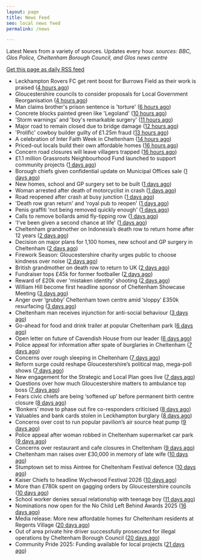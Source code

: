```yaml
---
layout: page
title: News Feed
seo: local news feed
permalink: /news

---
```


Latest News from a variety of sources. Updates every hour.
_sources: BBC, Glos Police, Cheltenham Borough Council, and Glos news centre_

[Get this page as daily RSS feed](/daily.rss)

<!-- news_marker starts -->
- Leckhampton Rovers FC get rent boost for Burrows Field as their work is praised ([4 hours ago](https://gloucesternewscentre.co.uk/leckhampton-rovers-fc-get-rent-boost-for-burrows-field-as-their-work-is-praised/))
- Gloucestershire councils to consider proposals for Local Government Reorganisation ([4 hours ago](https://gloucesternewscentre.co.uk/gloucestershire-councils-to-consider-proposals-for-local-government-reorganisation/))
- Man claims brother's prison sentence is 'torture' ([6 hours ago](https://www.bbc.com/news/articles/cgmx892dmmvo?at_medium=RSS&at_campaign=rss))
- Concrete blocks painted green like 'Legoland' ([10 hours ago](https://www.bbc.com/news/articles/c620z6deqq1o?at_medium=RSS&at_campaign=rss))
- 'Storm warnings' and 'boy's remarkable surgery' ([11 hours ago](https://www.bbc.com/news/articles/c14pxn8e1x0o?at_medium=RSS&at_campaign=rss))
- Major road to remain closed due to bridge damage ([12 hours ago](https://www.bbc.com/news/articles/c0rp5n5zgywo?at_medium=RSS&at_campaign=rss))
- 'Prolific' cowboy builder guilty of £1.25m fraud ([13 hours ago](https://www.bbc.com/news/articles/cgln8pppyeeo?at_medium=RSS&at_campaign=rss))
- A celebration of Inter Faith Week in Cheltenham ([14 hours ago](https://www.cheltenham.gov.uk/news/article/3061/a_celebration_of_inter_faith_week_in_cheltenham))
- Priced-out locals build their own affordable homes ([16 hours ago](https://www.bbc.com/news/articles/c1j8g8pyx4wo?at_medium=RSS&at_campaign=rss))
- Concern road closures will leave villagers trapped ([16 hours ago](https://www.bbc.com/news/articles/c9d6e2jgq2lo?at_medium=RSS&at_campaign=rss))
- £1.1 million Grassroots Neighbourhood Fund launched to support community projects ([1 days ago](https://gloucesternewscentre.co.uk/1-1-million-grassroots-neighbourhood-fund-launched-to-support-community-projects/))
- Borough chiefs given confidential update on Municipal Offices sale ([1 days ago](https://gloucesternewscentre.co.uk/borough-chiefs-given-confidential-update-on-municipal-offices-sale/))
- New homes, school and GP surgery set to be built ([1 days ago](https://www.bbc.com/news/articles/c620kdwn7gko?at_medium=RSS&at_campaign=rss))
- Woman arrested after death of motorcyclist in crash ([1 days ago](https://www.bbc.com/news/articles/c201435kw29o?at_medium=RSS&at_campaign=rss))
- Road reopened after crash at busy junction ([1 days ago](https://www.bbc.com/news/articles/cz0x3gen3dzo?at_medium=RSS&at_campaign=rss))
- 'Death row gran return' and 'royal pub to reopen' ([1 days ago](https://www.bbc.com/news/articles/clykz910pn0o?at_medium=RSS&at_campaign=rss))
- Penis graffiti 'not being removed quickly enough' ([1 days ago](https://www.bbc.com/news/articles/cd9k28xe89yo?at_medium=RSS&at_campaign=rss))
- Calls to remove bollards amid fly-tipping row ([1 days ago](https://www.bbc.com/news/articles/ce9d8zgn71jo?at_medium=RSS&at_campaign=rss))
- 'I've been given a second chance at life' ([1 days ago](https://www.bbc.com/news/articles/ckgkxzn0g22o?at_medium=RSS&at_campaign=rss))
- Cheltenham grandmother on Indonesia’s death row to return home after 12 years ([2 days ago](https://gloucesternewscentre.co.uk/cheltenham-grandmother-on-indonesias-death-row-to-return-home-after-12-years/))
- Decision on major plans for 1,100 homes, new school and GP surgery in Cheltenham ([2 days ago](https://gloucesternewscentre.co.uk/decision-on-major-plans-for-1100-homes-new-school-and-gp-surgery-in-cheltenham/))
- Firework Season: Gloucestershire charity urges public to choose kindness over noise ([2 days ago](https://gloucesternewscentre.co.uk/firework-season-gloucestershire-charity-urges-public-to-choose-kindness-over-noise/))
- British grandmother on death row to return to UK ([2 days ago](https://www.bbc.com/news/articles/cly9jln834wo?at_medium=RSS&at_campaign=rss))
- Fundraiser tops £45k for former footballer ([2 days ago](https://www.bbc.com/news/articles/cly9rn95r20o?at_medium=RSS&at_campaign=rss))
- Reward of £20k over 'mistaken identity' shooting ([2 days ago](https://www.bbc.com/news/articles/cly4e7yr25qo?at_medium=RSS&at_campaign=rss))
- William Hill become first headline sponsor of Cheltenham Showcase Meeting ([3 days ago](https://gloucesternewscentre.co.uk/william-hill-become-first-headline-sponsor-of-cheltenham-showcase-meeting/))
- Anger over ‘grubby’ Cheltenham town centre amid ‘sloppy’ £350k resurfacing ([3 days ago](https://gloucesternewscentre.co.uk/anger-over-grubby-cheltenham-town-centre-amid-sloppy-350k-resurfacing/))
- Cheltenham man receives injunction for anti-social behaviour ([3 days ago](https://www.cheltenham.gov.uk/news/article/3060/cheltenham_man_receives_injunction_for_anti-social_behaviour))
- Go-ahead for food and drink trailer at popular Cheltenham park ([6 days ago](https://gloucesternewscentre.co.uk/go-ahead-for-food-and-drink-trailer-at-popular-cheltenham-park/))
- Open letter on future of Cavendish House from our leader ([6 days ago](https://www.cheltenham.gov.uk/news/article/3058/open_letter_on_future_of_cavendish_house_from_our_leader))
- Police appeal for information after spate of burglaries in Cheltenham ([7 days ago](https://gloucesternewscentre.co.uk/police-appeal-for-information-after-spate-of-burglaries-in-cheltenham-2/))
- Concerns over rough sleeping in Cheltenham ([7 days ago](https://gloucesternewscentre.co.uk/concerns-over-rough-sleeping-in-cheltenham/))
- Reform surge could reshape Gloucestershire’s political map, mega-poll shows ([7 days ago](https://gloucesternewscentre.co.uk/reform-surge-could-reshape-gloucestershires-political-map-mega-poll-shows/))
- New engagement for the Strategic and Local Plan goes live ([7 days ago](https://www.cheltenham.gov.uk/news/article/3059/new_engagement_for_the_strategic_and_local_plan_goes_live))
- Questions over how much Gloucestershire matters to ambulance top boss ([7 days ago](https://gloucesternewscentre.co.uk/questions-over-how-much-gloucestershire-matters-to-ambulance-top-boss/))
- Fears civic chiefs are being ‘softened up’ before permanent birth centre closure ([8 days ago](https://gloucesternewscentre.co.uk/fears-civic-chiefs-are-being-softened-up-before-permanent-birth-centre-closure/))
- ‘Bonkers’ move to phase out fire co-responders criticised ([8 days ago](https://gloucesternewscentre.co.uk/bonkers-move-to-phase-out-fire-co-responders-criticised/))
- Valuables and bank cards stolen in Leckhampton burglary ([8 days ago](https://gloucesternewscentre.co.uk/valuables-and-bank-cards-stolen-in-leckhampton-burglary/))
- Concerns over cost to run popular pavilion’s air source heat pump ([9 days ago](https://gloucesternewscentre.co.uk/concerns-over-cost-to-run-popular-pavilions-air-source-heat-pump/))
- Police appeal after woman robbed in Cheltenham supermarket car park ([9 days ago](https://gloucesternewscentre.co.uk/police-appeal-after-woman-robbed-in-cheltenham-supermarket-car-park/))
- Concerns over restaurant and cafe closures in Cheltenham ([9 days ago](https://gloucesternewscentre.co.uk/concerns-over-restaurant-and-cafe-closures-in-cheltenham/))
- Cheltenham man raises over £30,000 in memory of late wife ([10 days ago](https://gloucesternewscentre.co.uk/cheltenham-man-raises-over-30000-in-memory-of-late-wife/))
- Stumptown set to miss Aintree for Cheltenham Festival defence ([10 days ago](https://gloucesternewscentre.co.uk/stumptown-set-to-miss-aintree-for-cheltenham-festival-defence/))
- Kaiser Chiefs to headline Wychwood Festival 2026 ([10 days ago](https://gloucesternewscentre.co.uk/kaiser-chiefs-to-headline-wychwood-festival-2026/))
- More than £780k spent on gagging orders by Gloucestershire councils ([10 days ago](https://gloucesternewscentre.co.uk/more-than-780k-spent-on-gagging-orders-by-gloucestershire-councils/))
- School worker denies sexual relationship with teenage boy ([11 days ago](https://gloucesternewscentre.co.uk/school-worker-denies-sexual-relationship-with-teenage-boy/))
- Nominations now open for the No Child Left Behind Awards 2025 ([16 days ago](https://www.cheltenham.gov.uk/news/article/3057/nominations_now_open_for_the_no_child_left_behind_awards_2025))
- Media release: More new affordable homes for Cheltenham residents at Regents Village ([20 days ago](https://www.cheltenham.gov.uk/news/article/3055/media_release_more_new_affordable_homes_for_cheltenham_residents_at_regents_village))
- Out of area private hire driver successfully prosecuted for illegal operations by Cheltenham Borough Council ([20 days ago](https://www.cheltenham.gov.uk/news/article/3054/out_of_area_private_hire_driver_successfully_prosecuted_for_illegal_operations_by_cheltenham_borough_council))
- Community Pride 2025: Funding available for local projects ([21 days ago](https://www.cheltenham.gov.uk/news/article/3053/community_pride_2025_funding_available_for_local_projects))

<!-- news_marker ends -->

